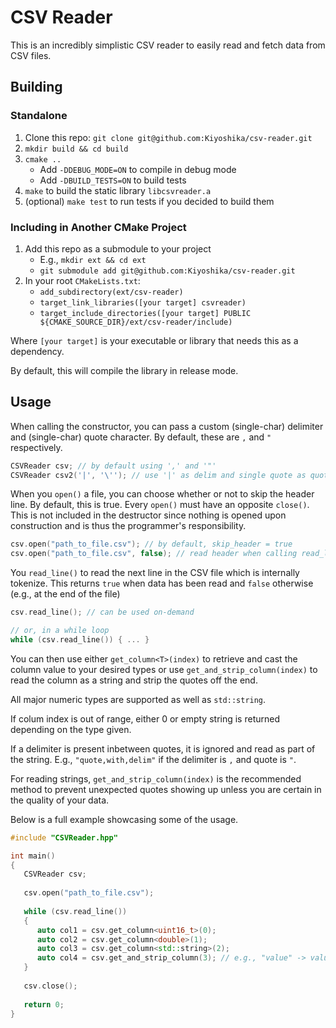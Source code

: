 # CSV Reader
This is an incredibly simplistic CSV reader to easily read and fetch data from CSV files.

## Building
### Standalone
1. Clone this repo: `git clone git@github.com:Kiyoshika/csv-reader.git`
2. `mkdir build && cd build`
3. `cmake ..`
   * Add `-DDEBUG_MODE=ON` to compile in debug mode
   * Add `-DBUILD_TESTS=ON` to build tests
4. `make` to build the static library `libcsvreader.a`
5. (optional) `make test` to run tests if you decided to build them
### Including in Another CMake Project
1. Add this repo as a submodule to your project
   * E.g., `mkdir ext && cd ext`
   * `git submodule add git@github.com:Kiyoshika/csv-reader.git`
2. In your root `CMakeLists.txt`:
   * `add_subdirectory(ext/csv-reader)`
   * `target_link_libraries([your target] csvreader)`
   * `target_include_directories([your target] PUBLIC ${CMAKE_SOURCE_DIR}/ext/csv-reader/include)`

Where `[your target]` is your executable or library that needs this as a dependency.

By default, this will compile the library in release mode.

## Usage

When calling the constructor, you can pass a custom (single-char) delimiter and (single-char) quote character. By default, these are `,` and `"` respectively.
```cpp
CSVReader csv; // by default using ',' and '"'
CSVReader csv2('|', '\''); // use '|' as delim and single quote as quote char
```

When you `open()` a file, you can choose whether or not to skip the header line. By default, this is true. Every `open()` must have an opposite `close()`. This is not included in the destructor since nothing is opened upon construction and is thus the programmer's responsibility.
```cpp
csv.open("path_to_file.csv"); // by default, skip_header = true
csv.open("path_to_file.csv", false); // read header when calling read_line() next
```
You `read_line()` to read the next line in the CSV file which is internally tokenize. This returns `true` when data has been read and `false` otherwise (e.g., at the end of the file)
```cpp
csv.read_line(); // can be used on-demand

// or, in a while loop
while (csv.read_line()) { ... }
```

You can then use either `get_column<T>(index)` to retrieve and cast the column value to your desired types or use `get_and_strip_column(index)` to read the column as a string and strip the quotes off the end.

All major numeric types are supported as well as `std::string`.

If colum index is out of range, either 0 or empty string is returned depending on the type given.

If a delimiter is present inbetween quotes, it is ignored and read as part of the string. E.g., `"quote,with,delim"` if the delimiter is `,` and quote is `"`.

For reading strings, `get_and_strip_column(index)` is the recommended method to prevent unexpected quotes showing up unless you are certain in the quality of your data.

Below is a full example showcasing some of the usage.
```cpp
#include "CSVReader.hpp"

int main()
{
   CSVReader csv;
   
   csv.open("path_to_file.csv");
   
   while (csv.read_line())
   {
      auto col1 = csv.get_column<uint16_t>(0);
      auto col2 = csv.get_column<double>(1);
      auto col3 = csv.get_column<std::string>(2);
      auto col4 = csv.get_and_strip_column(3); // e.g., "value" -> value
   }
   
   csv.close();
   
   return 0;
}
```